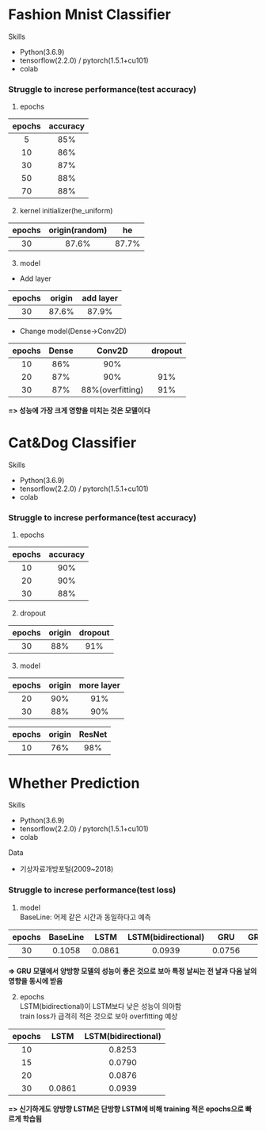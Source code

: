 # Fashion Mnist Classifier

Skills
- Python(3.6.9) 
- tensorflow(2.2.0) / pytorch(1.5.1+cu101)
- colab

### Struggle to increse performance(test accuracy)
1. epochs

| epochs | accuracy |
|:--------:|:--------:|
| 5 | 85% |
| 10 | 86% |
| 30 | 87% |
| 50 | 88% |
| 70 | 88% |

2. kernel initializer(he_uniform)

| epochs | origin(random) | he |
|:--------:|:--------:|:--------:|
| 30 | 87.6% | 87.7% |

3. model
- Add layer

| epochs | origin | add layer |
|:--------:|:--------:|:--------:|
| 30 | 87.6% | 87.9% |

- Change model(Dense->Conv2D)

| epochs | Dense | Conv2D | dropout | 
|:--------:|:--------:|:--------:|:--------:|
| 10 | 86% | 90% | |
| 20 | 87% | 90% | 91% |
| 30 | 87% | 88%(overfitting) | 91% |

**=> 성능에 가장 크게 영향을 미치는 것은 모델이다**

# Cat&Dog Classifier

Skills
- Python(3.6.9) 
- tensorflow(2.2.0) / pytorch(1.5.1+cu101)
- colab

### Struggle to increse performance(test accuracy)
1. epochs

| epochs | accuracy |
|:--------:|:--------:|
| 10 | 90% |
| 20 | 90% |
| 30 | 88% |

2. dropout

| epochs | origin | dropout |
|:--------:|:--------:|:--------:|
| 30 | 88% | 91% |

3. model

| epochs | origin | more layer |
|:--------:|:--------:|:--------:|
| 20 | 90% | 91% |
| 30 | 88% | 90% |

| epochs | origin | ResNet |
|:--------:|:--------:|:--------:|
| 10 | 76% | 98% |

# Whether Prediction

Skills
- Python(3.6.9) 
- tensorflow(2.2.0) / pytorch(1.5.1+cu101)
- colab

Data
- 기상자료개방포털(2009~2018)

### Struggle to increse performance(test loss)
1. model </br>
BaseLine: 어제 같은 시간과 동일하다고 예측

| epochs | BaseLine | LSTM | LSTM(bidirectional) | GRU | GRU(bidirectional) | 
|:--------:|:--------:|:--------:|:--------:|:--------:|:--------:|
| 30 | 0.1058 | 0.0861 | 0.0939 | 0.0756 | 0.0741 |

**=> GRU 모델에서 양방향 모델의 성능이 좋은 것으로 보아 특정 날씨는 전 날과 다음 날의 영향을 동시에 받음**

2. epochs </br>
LSTM(bidirectional)이 LSTM보다 낮은 성능이 의아함</br>
train loss가 급격히 적은 것으로 보아 overfitting 예상</br>

| epochs | LSTM | LSTM(bidirectional) |
|:--------:|:--------:|:--------:|
| 10 |  | 0.8253 |
| 15 |  | 0.0790 |
| 20 |  | 0.0876 |
| 30 | 0.0861 | 0.0939 |

**=> 신기하게도 양방향 LSTM은 단방향 LSTM에 비해 training 적은 epochs으로 빠르게 학습됨**
